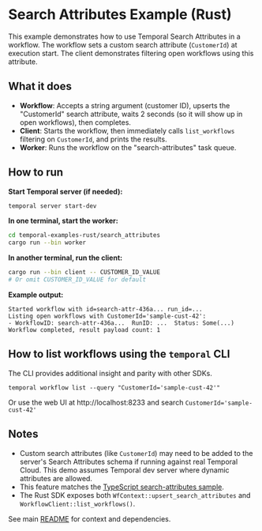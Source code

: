 # Search Attributes Example (Rust)

This example demonstrates how to use Temporal Search Attributes in a workflow.
The workflow sets a custom search attribute (`CustomerId`) at execution start. The client demonstrates filtering open workflows using this attribute.

## What it does

* **Workflow**: Accepts a string argument (customer ID), upserts the "CustomerId" search attribute, waits 2 seconds (so it will show up in open workflows), then completes.
* **Client**: Starts the workflow, then immediately calls `list_workflows` filtering on `CustomerId`, and prints the results.
* **Worker**: Runs the workflow on the "search-attributes" task queue.

## How to run

**Start Temporal server (if needed):**

```sh
temporal server start-dev
```

**In one terminal, start the worker:**

```sh
cd temporal-examples-rust/search_attributes
cargo run --bin worker
```

**In another terminal, run the client:**

```sh
cargo run --bin client -- CUSTOMER_ID_VALUE
# Or omit CUSTOMER_ID_VALUE for default
```

**Example output:**

```
Started workflow with id=search-attr-436a... run_id=...
Listing open workflows with CustomerId='sample-cust-42':
- WorkflowID: search-attr-436a...  RunID: ...  Status: Some(...)
Workflow completed, result payload count: 1
```

## How to list workflows using the `temporal` CLI

The CLI provides additional insight and parity with other SDKs.

```
temporal workflow list --query "CustomerId='sample-cust-42'"
```

Or use the web UI at http://localhost:8233 and search `CustomerId='sample-cust-42'`

## Notes
- Custom search attributes (like `CustomerId`) may need to be added to the server's Search Attributes schema if running against real Temporal Cloud. This demo assumes Temporal dev server where dynamic attributes are allowed.
- This feature matches the [TypeScript search-attributes sample](https://github.com/temporalio/samples-typescript/tree/main/search-attributes).
- The Rust SDK exposes both `WfContext::upsert_search_attributes` and `WorkflowClient::list_workflows()`.

See main [README](../../README.md) for context and dependencies.
